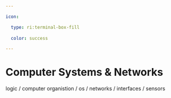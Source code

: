 ```yaml
---

icon: 

  type: ri:terminal-box-fill
  
  color: success

---
```


# Computer Systems & Networks

logic / computer organistion / os / networks / interfaces / sensors